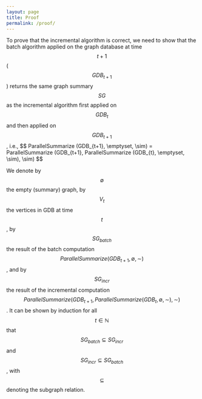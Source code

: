 ```yaml
---
layout: page
title: Proof
permalink: /proof/
---
```



To prove that the incremental algorithm is correct, we need to show that the batch algorithm applied on the graph database at time $$t+1$$ ($$GDB_{t+1}$$) returns the same graph summary $$SG$$ as the incremental algorithm first applied on $$GDB_{t}$$ and then applied on $$GDB_{t+1}$$, i.e.,
\$$ ParallelSummarize (GDB_{t+1}, \emptyset, \sim) = ParallelSummarize (GDB_{t+1}, ParallelSummarize (GDB_{t}, \emptyset, \sim), \sim) $$



We denote by $$\emptyset$$ the empty (summary) graph, by $$V_t$$ the vertices in GDB at time $$t$$, by $$SG_{batch}$$ the result of the batch computation $$ParallelSummarize(GDB_{t+1}, \emptyset, \sim)$$, and by $$SG_{incr}$$ the result of the incremental computation $$ParallelSummarize(GDB_{t+1}, ParallelSummarize(GDB_t, \emptyset, \sim), \sim)$$.
It can be shown by induction for all $$t \in \mathbb{N}$$ that $$SG_{batch} \subseteq SG_{incr}$$ and $$SG_{incr} \subseteq SG_{batch}$$, with $$\subseteq$$ denoting the subgraph relation.
